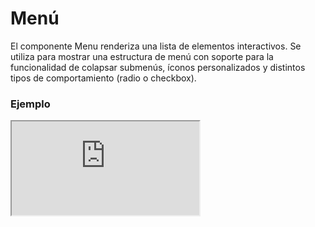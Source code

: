 # Menú

El componente Menu renderiza una lista de elementos interactivos. Se utiliza para mostrar una estructura de menú con soporte para la funcionalidad de colapsar submenús, íconos personalizados y distintos tipos de comportamiento (radio o checkbox).

 

### Ejemplo

<iframe minHeightIframe="50vh" src="https://fenextjs-component-storybook.vercel.app/iframe.html?args=&id=header-menu--index&viewMode=story" />

### Importación

Para importar el componente Menú, se puede hacer desde fenextjs

```tsx copy
import { Menú } from "fenextjs";
```

### Parámetros

| Parámetro | Tipo | Requerido | Default | Descripcion |
| --------- | ---- | --------- | ------- | ----------- |
| items | ItemMenuProps[] | no | [] | Lista de elementos del menú. Cada uno debe cumplir con la interfaz `ItemMenuProps`. |
| iconArrow | ReactNode | no | \<Arrow /\> | Ícono que se muestra para los elementos colapsables del menú. |
| typeCollapse | 'radio' \| 'checkbox' | no | undefined | Tipo de comportamiento para los elementos colapsables del menú, ya sea radio o checkbox. |
| className | string | no | '' | Clase CSS para personalizar el contenedor principal del menú. |
| defaultShowSubMenu | boolean | no | false | Determina si los submenús deben mostrarse por defecto. |

### Storybook

Para ver el storybook del componente lo puede hacer con este [link](https://fenextjs-component-storybook.vercel.app/?path=/story/header-menu--index)

### Usos

- Menú básico

```tsx copy
<Menu 
    items={[
        { label: 'Home', link: '/' }, 
        { label: 'About', link: '/about' }
    ]} 
/>
```

- Menú con ícono personalizado

```tsx copy
<Menu 
    iconArrow={<CustomIcon />} 
    items={[
        { label: 'Home', link: '/' }, 
        { label: 'Services', link: '/services' }
    ]} 
/>
```

- Menú con submenús desplegables

```tsx copy
<Menu 
    defaultShowSubMenu={true} 
    items={[
        { label: 'Home', link: '/', defaultActive: true }, 
        { label: 'Projects', link: '/projects' }
    ]} 
/>
```

